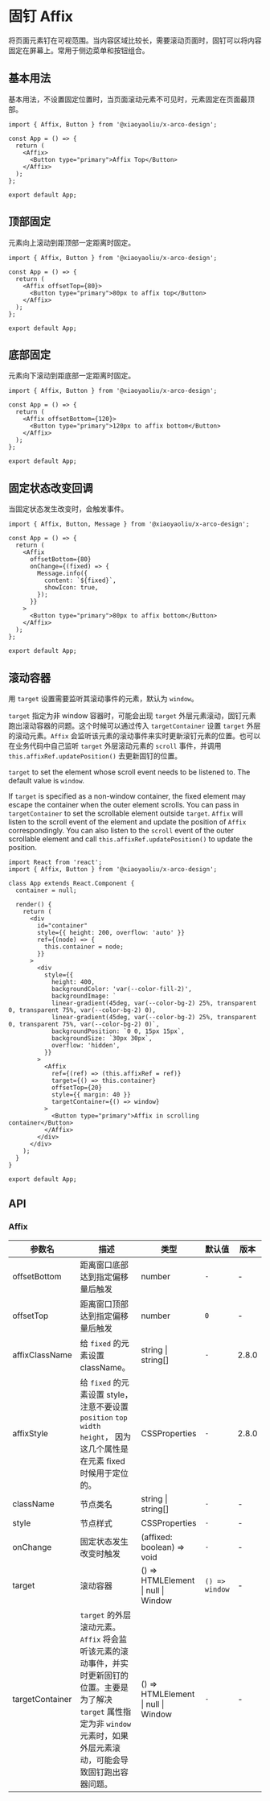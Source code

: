 # 固钉 Affix

将页面元素钉在可视范围。当内容区域比较长，需要滚动页面时，固钉可以将内容固定在屏幕上。常用于侧边菜单和按钮组合。

## 基本用法

基本用法，不设置固定位置时，当页面滚动元素不可见时，元素固定在页面最顶部。

```tsx
import { Affix, Button } from '@xiaoyaoliu/x-arco-design';

const App = () => {
  return (
    <Affix>
      <Button type="primary">Affix Top</Button>
    </Affix>
  );
};

export default App;
```

## 顶部固定

元素向上滚动到距顶部一定距离时固定。

```tsx
import { Affix, Button } from '@xiaoyaoliu/x-arco-design';

const App = () => {
  return (
    <Affix offsetTop={80}>
      <Button type="primary">80px to affix top</Button>
    </Affix>
  );
};

export default App;
```

## 底部固定

元素向下滚动到距底部一定距离时固定。

```tsx
import { Affix, Button } from '@xiaoyaoliu/x-arco-design';

const App = () => {
  return (
    <Affix offsetBottom={120}>
      <Button type="primary">120px to affix bottom</Button>
    </Affix>
  );
};

export default App;
```

## 固定状态改变回调

当固定状态发生改变时，会触发事件。

```tsx
import { Affix, Button, Message } from '@xiaoyaoliu/x-arco-design';

const App = () => {
  return (
    <Affix
      offsetBottom={80}
      onChange={(fixed) => {
        Message.info({
          content: `${fixed}`,
          showIcon: true,
        });
      }}
    >
      <Button type="primary">80px to affix bottom</Button>
    </Affix>
  );
};

export default App;
```

## 滚动容器

用 `target` 设置需要监听其滚动事件的元素，默认为 `window`。

`target` 指定为非 window 容器时，可能会出现 `target` 外层元素滚动，固钉元素跑出滚动容器的问题。这个时候可以通过传入 `targetContainer` 设置 `target` 外层的滚动元素。`Affix` 会监听该元素的滚动事件来实时更新滚钉元素的位置。也可以在业务代码中自己监听 `target` 外层滚动元素的 `scroll` 事件，并调用 `this.affixRef.updatePosition()` 去更新固钉的位置。

`target` to set the element whose scroll event needs to be listened to. The default value is `window`.

If `target` is specified as a non-window container, the fixed element may escape the container when the outer element scrolls. You can pass in `targetContainer` to set the scrollable element outside `target`. `Affix` will listen to the scroll event of the element and update the position of `Affix` correspondingly. You can also listen to the `scroll` event of the outer scrollable element and call `this.affixRef.updatePosition()` to update the position.

```tsx
import React from 'react';
import { Affix, Button } from '@xiaoyaoliu/x-arco-design';

class App extends React.Component {
  container = null;

  render() {
    return (
      <div
        id="container"
        style={{ height: 200, overflow: 'auto' }}
        ref={(node) => {
          this.container = node;
        }}
      >
        <div
          style={{
            height: 400,
            backgroundColor: 'var(--color-fill-2)',
            backgroundImage: `
            linear-gradient(45deg, var(--color-bg-2) 25%, transparent 0, transparent 75%, var(--color-bg-2) 0),
            linear-gradient(45deg, var(--color-bg-2) 25%, transparent 0, transparent 75%, var(--color-bg-2) 0)`,
            backgroundPosition: `0 0, 15px 15px`,
            backgroundSize: `30px 30px`,
            overflow: 'hidden',
          }}
        >
          <Affix
            ref={(ref) => (this.affixRef = ref)}
            target={() => this.container}
            offsetTop={20}
            style={{ margin: 40 }}
            targetContainer={() => window}
          >
            <Button type="primary">Affix in scrolling container</Button>
          </Affix>
        </div>
      </div>
    );
  }
}

export default App;
```

## API

### Affix

| 参数名          | 描述                                                                                                                                                                                  | 类型                                | 默认值         | 版本  |
| --------------- | ------------------------------------------------------------------------------------------------------------------------------------------------------------------------------------- | ----------------------------------- | -------------- | ----- |
| offsetBottom    | 距离窗口底部达到指定偏移量后触发                                                                                                                                                      | number                              | `-`            | -     |
| offsetTop       | 距离窗口顶部达到指定偏移量后触发                                                                                                                                                      | number                              | `0`            | -     |
| affixClassName  | 给 `fixed` 的元素设置 className。                                                                                                                                                     | string \| string[]                  | `-`            | 2.8.0 |
| affixStyle      | 给 `fixed` 的元素设置 style，注意不要设置 `position` `top` `width` `height`， 因为这几个属性是在元素 fixed 时候用于定位的。                                                           | CSSProperties                       | `-`            | 2.8.0 |
| className       | 节点类名                                                                                                                                                                              | string \| string[]                  | `-`            | -     |
| style           | 节点样式                                                                                                                                                                              | CSSProperties                       | `-`            | -     |
| onChange        | 固定状态发生改变时触发                                                                                                                                                                | (affixed: boolean) => void          | `-`            | -     |
| target          | 滚动容器                                                                                                                                                                              | () => HTMLElement \| null \| Window | `() => window` | -     |
| targetContainer | `target` 的外层滚动元素。`Affix` 将会监听该元素的滚动事件，并实时更新固钉的位置。主要是为了解决 `target` 属性指定为非 `window` 元素时，如果外层元素滚动，可能会导致固钉跑出容器问题。 | () => HTMLElement \| null \| Window | `-`            | -     |
